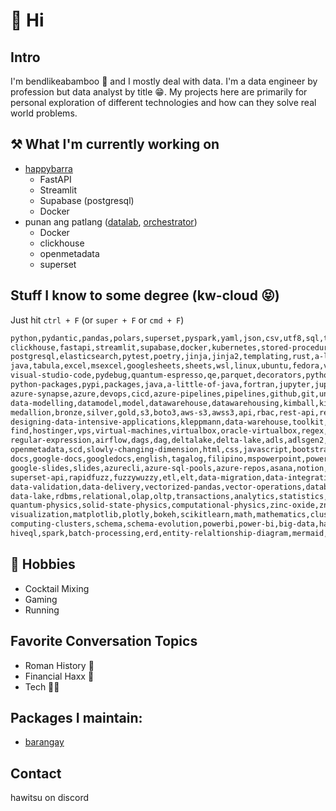 # 👋 Hi

## Intro
I'm bendlikeabamboo 🎍 and I mostly deal with data. 
I'm a data engineer by profession but data analyst by title 😁.
My projects here are primarily for personal exploration of different technologies and
how can they solve real world problems.

## ⚒️ What I'm currently working on
- [happybarra](https://github.com/bendlikeabamboo/happybarra)
  - FastAPI
  - Streamlit
  - Supabase (postgresql)
  - Docker
- punan ang patlang ([datalab](https://github.com/bendlikeabamboo/pap-datalab),
  [orchestrator](https://github.com/bendlikeabamboo/pap-orchestrator))
  - Docker
  - clickhouse
  - openmetadata
  - superset
 
## Stuff I know to some degree (kw-cloud 😝)
Just hit `ctrl + F` (or `super + F` or `cmd + F`)
```html
python,pydantic,pandas,polars,superset,pyspark,yaml,json,csv,utf8,sql,tsql,trino,
clickhouse,fastapi,streamlit,supabase,docker,kubernetes,stored-procedures,mssql,
postgresql,elasticsearch,pytest,poetry,jinja,jinja2,templating,rust,a-little-of-rust,
java,tabula,excel,msexcel,googlesheets,sheets,wsl,linux,ubuntu,fedora,vscode,
visual-studio-code,pydebug,quantum-espresso,qe,parquet,decorators,python-decorators,
python-packages,pypi,packages,java,a-little-of-java,fortran,jupyter,jupyterlab,notebook,
azure-synapse,azure,devops,cicd,azure-pipelines,pipelines,github,git,unicde,bom,
data-modelling,datamodel,model,datawarehouse,datawarehousing,kimball,kimball-and-inmon,
medallion,bronze,silver,gold,s3,boto3,aws-s3,awss3,api,rbac,rest-api,restapi,
designing-data-intensive-applications,kleppmann,data-warehouse,toolkit,vim,less,cat,
find,hostinger,vps,virtual-machines,virtualbox,oracle-virtualbox,regex,
regular-expression,airflow,dags,dag,deltalake,delta-lake,adls,adlsgen2,redshift,dbeaver,
openmetadata,scd,slowly-changing-dimension,html,css,javascript,bootstrap,msword,word,
docs,google-docs,googledocs,english,tagalog,filipino,mspowerpoint,powerpoint,
google-slides,slides,azurecli,azure-sql-pools,azure-repos,asana,notion,bash,shell,redis,
superset-api,rapidfuzz,fuzzywuzzy,etl,elt,data-migration,data-integration,
data-validation,data-delivery,vectorized-pandas,vector-operations,database,datalake,
data-lake,rdbms,relational,olap,oltp,transactions,analytics,statistics,physics,
quantum-physics,solid-state-physics,computational-physics,zinc-oxide,zno,data-science,
visualization,matplotlib,plotly,bokeh,scikitlearn,math,mathematics,clusters,
computing-clusters,schema,schema-evolution,powerbi,power-bi,big-data,hadoop,hive,
hiveql,spark,batch-processing,erd,entity-relaltionship-diagram,mermaid,markdown
```

## 🏓 Hobbies
- Cocktail Mixing
- Gaming
- Running

## Favorite Conversation Topics
- Roman History 📖
- Financial Haxx 🤑
- Tech 🧑‍💻

## Packages I maintain:
- [barangay](https://pypi.org/project/barangay/)

## Contact
hawitsu on discord
